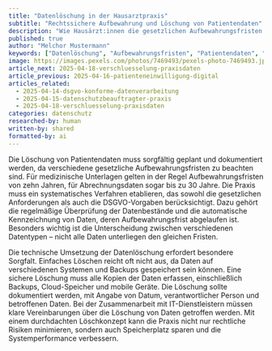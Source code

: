 ```yaml
---
title: "Datenlöschung in der Hausarztpraxis"
subtitle: "Rechtssichere Aufbewahrung und Löschung von Patientendaten"
description: "Wie Hausärzt:innen die gesetzlichen Aufbewahrungsfristen einhalten und Daten rechtssicher löschen können."
published: true
author: "Melchor Mustermann"
keywords: ["Datenlöschung", "Aufbewahrungsfristen", "Patientendaten", "Datenschutz", "Praxisorganisation"]
image: https://images.pexels.com/photos/7469493/pexels-photo-7469493.jpeg
article_next: 2025-04-18-verschluesselung-praxisdaten
article_previous: 2025-04-16-patienteneinwilligung-digital
articles_related:
  - 2025-04-14-dsgvo-konforme-datenverarbeitung
  - 2025-04-15-datenschutzbeauftragter-praxis
  - 2025-04-18-verschluesselung-praxisdaten
categories: datenschutz
researched-by: human
written-by: shared
formatted-by: ai
---
```


Die Löschung von Patientendaten muss sorgfältig geplant und dokumentiert werden, da verschiedene gesetzliche Aufbewahrungsfristen zu beachten sind. Für medizinische Unterlagen gelten in der Regel Aufbewahrungsfristen von zehn Jahren, für Abrechnungsdaten sogar bis zu 30 Jahre. Die Praxis muss ein systematisches Verfahren etablieren, das sowohl die gesetzlichen Anforderungen als auch die DSGVO-Vorgaben berücksichtigt. Dazu gehört die regelmäßige Überprüfung der Datenbestände und die automatische Kennzeichnung von Daten, deren Aufbewahrungsfrist abgelaufen ist. Besonders wichtig ist die Unterscheidung zwischen verschiedenen Datentypen – nicht alle Daten unterliegen den gleichen Fristen.

Die technische Umsetzung der Datenlöschung erfordert besondere Sorgfalt. Einfaches Löschen reicht oft nicht aus, da Daten auf verschiedenen Systemen und Backups gespeichert sein können. Eine sichere Löschung muss alle Kopien der Daten erfassen, einschließlich Backups, Cloud-Speicher und mobile Geräte. Die Löschung sollte dokumentiert werden, mit Angabe von Datum, verantwortlicher Person und betroffenen Daten. Bei der Zusammenarbeit mit IT-Dienstleistern müssen klare Vereinbarungen über die Löschung von Daten getroffen werden. Mit einem durchdachten Löschkonzept kann die Praxis nicht nur rechtliche Risiken minimieren, sondern auch Speicherplatz sparen und die Systemperformance verbessern. 
